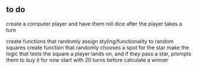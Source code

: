 ## to do

create a computer player and have them roll dice after the player takes a turn

create functions that randomly assign styling/functionality to random squares
create function that randomly chooses a spot for the star
make the logic that tests the square a player lands on, and if they pass a star, prompts them to buy it
for now start with 20 turns before calculate a winner